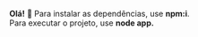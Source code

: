 <b>Olá!</b> 👋
Para instalar as dependências, use <b>npm:i</b>. <br/>
Para executar o projeto, use <b>node app.</b>